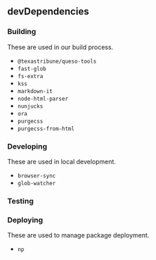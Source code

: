 ## devDependencies

### Building

These are used in our build process.

- `@texastribune/queso-tools`
- `fast-glob`
- `fs-extra`
- `kss`
- `markdown-it`
- `node-html-parser`
- `nunjucks`
- `ora`
- `purgecss`
- `purgecss-from-html`

### Developing

These are used in local development.

- `browser-sync`
- `glob-watcher`

### Testing

### Deploying

These are used to manage package deployment.

- `np`